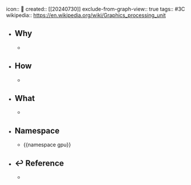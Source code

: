 icon:: 📄
created:: [[20240730]]
exclude-from-graph-view:: true
tags:: #3C
wikipedia:: https://en.wikipedia.org/wiki/Graphics_processing_unit

- ## Why
  -
- ## How
  -
- ## What
  -
- ## Namespace
  - {{namespace gpu}}
- ## ↩ Reference
  -